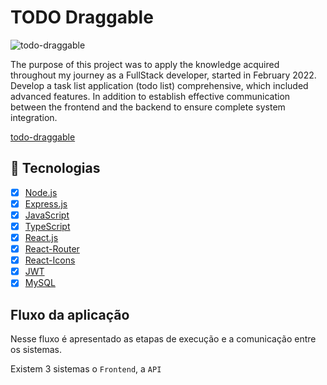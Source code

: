 # TODO Draggable

![todo-draggable](https://github.com/filho-flavio/ToDoFullStack/assets/113551879/44edde66-e594-49ef-a48c-3c3d159d03b7)

The purpose of this project was to apply the knowledge acquired throughout my journey as a FullStack developer, started in February 2022.
Develop a task list application (todo list) comprehensive, which included advanced features. In addition to establish effective communication between the frontend and the backend to ensure complete system integration.

[todo-draggable](https://github.com/filho-flavio/ToDoFullStack/assets/113551879/fe33bb62-2205-4076-aa28-5999137f9210)

## :rocket: Tecnologias

- [x] [Node.js](https://nodejs.org)
- [x] [Express.js](https://expressjs.com/pt-br/)
- [x] [JavaScript](https://developer.mozilla.org/pt-BR/docs/Web/JavaScript)
- [x] [TypeScript](https://www.typescriptlang.org)
- [x] [React.js](https://react.dev/)
- [x] [React-Router](https://reactrouter.com/en/main)
- [x] [React-Icons](https://react-icons.github.io/react-icons/)
- [x] [JWT](https://jwt.io/)
- [x] [MySQL](https://www.mysql.com/)

## Fluxo da aplicação

Nesse fluxo é apresentado as etapas de execução e a comunicação entre os sistemas.

Existem 3 sistemas o `Frontend`, a `API`
